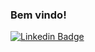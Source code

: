 ### Bem vindo!
[![Linkedin Badge](https://img.shields.io/badge/-Gabriel%20Bichê-6E8B3Dcc?style=flat-square&logo=Linkedin&logoColor=white&link=https://www.linkedin.com/in/gabrieldasilvabiche/)](https://www.linkedin.com/in/gabrieldasilvabiche/)
